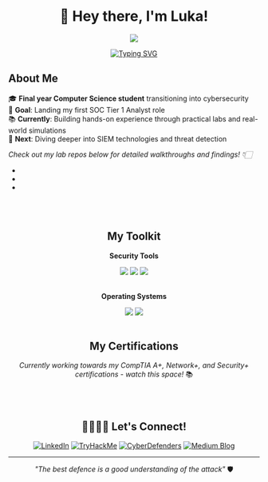 <div align="center">

# 👋 Hey there, I'm Luka!

<img src="https://user-images.githubusercontent.com/2780145/123770444-ec64b500-d8e7-11eb-9b22-91a0cceb3f8a.gif">


[![Typing SVG](https://readme-typing-svg.demolab.com?font=Fira+Code&size=24&duration=3000&pause=1000&color=00D4FF&center=true&vCenter=true&multiline=false&width=600&height=50&lines=Aspiring+SOC+Analyst)](https://git.io/typing-svg)

</div>


<!--
"About Me" can be done once new TELOS is completed
-->

## About Me

🎓 **Final year Computer Science student** transitioning into cybersecurity  
🔐 **Goal**: Landing my first SOC Tier 1 Analyst role  
📚 **Currently**: Building hands-on experience through practical labs and real-world simulations  
🚀 **Next**: Diving deeper into SIEM technologies and threat detection  




*Check out my lab repos below for detailed walkthroughs and findings! 👇🏻*

- 
- 
- 

<br><br>
<div align="center">

## My Toolkit

**Security Tools**

  <img src="https://img.shields.io/badge/Wireshark-1679A7.svg?style=for-the-badge&logo=Wireshark&logoColor=white" />
  <img src="https://img.shields.io/badge/VirusTotal-394EFF.svg?style=for-the-badge&logo=VirusTotal&logoColor=white"/>
  <img src="https://img.shields.io/badge/Metasploit-2596CD.svg?style=for-the-badge&logo=Metasploit&logoColor=white"/>
<br><br>
</div>

<div align="center">

**Operating Systems**

  <img src="https://img.shields.io/badge/Kali%20Linux-557C94.svg?style=for-the-badge&logo=Kali-Linux&logoColor=white" />
  <img src="https://img.shields.io/badge/Ubuntu-E95420.svg?style=for-the-badge&logo=Ubuntu&logoColor=white" />
<br><br>
</div>


<div align="center">

## My Certifications


*Currently working towards my CompTIA A+, Network+, and Security+ certifications - watch this space!* 📚


<br><br>
</div>

<div align="center">

## 🫱🏼‍🫲🏼 Let's Connect!
  
[![LinkedIn](https://img.shields.io/badge/-LinkedIn-0077B5?style=for-the-badge&logo=linkedin&logoColor=white)](https://linkedin.com/in/luka-babetzki)
[![TryHackMe](https://img.shields.io/badge/TryHackMe-212C42?style=for-the-badge&logo=TryHackMe&logoColor=white)](https://tryhackme.com/p/lukabbzk)
[![CyberDefenders](https://img.shields.io/badge/CyberDefenders-335EEA.svg?style=for-the-badge&logo=CyberDefenders&logoColor=white)](https://cyberdefenders.org/p/lukababetzki)
[![Medium Blog](https://img.shields.io/badge/Medium-12100E?style=for-the-badge&logo=medium&logoColor=white)](https://medium.com/@lukababetzki)
</div>

---

<div align="center">

  *"The best defence is a good understanding of the attack"* 🛡️

</div>